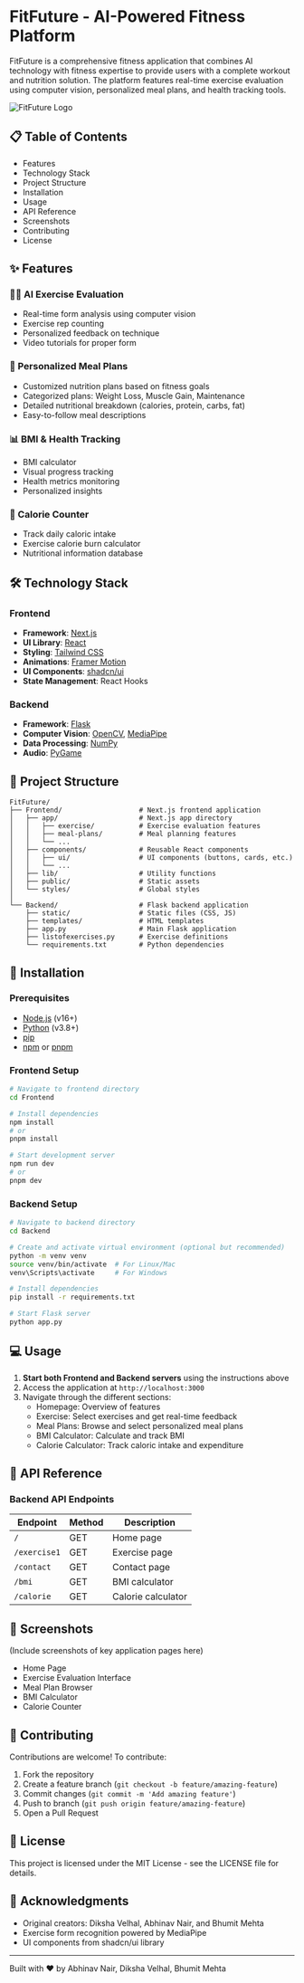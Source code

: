 # FitFuture - AI-Powered Fitness Platform

FitFuture is a comprehensive fitness application that combines AI technology with fitness expertise to provide users with a complete workout and nutrition solution. The platform features real-time exercise evaluation using computer vision, personalized meal plans, and health tracking tools.

![FitFuture Logo](https://via.placeholder.com/800x200?text=FitFuture+Logo)

## 📋 Table of Contents

- Features
- Technology Stack
- Project Structure
- Installation
- Usage
- API Reference
- Screenshots
- Contributing
- License

## ✨ Features

### 🏋️‍♂️ AI Exercise Evaluation
- Real-time form analysis using computer vision
- Exercise rep counting
- Personalized feedback on technique
- Video tutorials for proper form

### 🥗 Personalized Meal Plans
- Customized nutrition plans based on fitness goals
- Categorized plans: Weight Loss, Muscle Gain, Maintenance
- Detailed nutritional breakdown (calories, protein, carbs, fat)
- Easy-to-follow meal descriptions

### 📊 BMI & Health Tracking
- BMI calculator
- Visual progress tracking
- Health metrics monitoring
- Personalized insights

### 🍎 Calorie Counter
- Track daily caloric intake
- Exercise calorie burn calculator
- Nutritional information database

## 🛠️ Technology Stack

### Frontend
- **Framework**: [Next.js](https://nextjs.org/)
- **UI Library**: [React](https://reactjs.org/)
- **Styling**: [Tailwind CSS](https://tailwindcss.com/)
- **Animations**: [Framer Motion](https://www.framer.com/motion/)
- **UI Components**: [shadcn/ui](https://ui.shadcn.com/)
- **State Management**: React Hooks

### Backend
- **Framework**: [Flask](https://flask.palletsprojects.com/)
- **Computer Vision**: [OpenCV](https://opencv.org/), [MediaPipe](https://mediapipe.dev/)
- **Data Processing**: [NumPy](https://numpy.org/)
- **Audio**: [PyGame](https://www.pygame.org/)

## 📂 Project Structure

```
FitFuture/
├── Frontend/                   # Next.js frontend application
│   ├── app/                    # Next.js app directory
│   │   ├── exercise/           # Exercise evaluation features
│   │   ├── meal-plans/         # Meal planning features
│   │   └── ...
│   ├── components/             # Reusable React components
│   │   ├── ui/                 # UI components (buttons, cards, etc.)
│   │   └── ...
│   ├── lib/                    # Utility functions
│   ├── public/                 # Static assets
│   └── styles/                 # Global styles
│
└── Backend/                    # Flask backend application
    ├── static/                 # Static files (CSS, JS)
    ├── templates/              # HTML templates
    ├── app.py                  # Main Flask application
    ├── listofexercises.py      # Exercise definitions
    └── requirements.txt        # Python dependencies
```

## 🚀 Installation

### Prerequisites
- [Node.js](https://nodejs.org/) (v16+)
- [Python](https://www.python.org/) (v3.8+)
- [pip](https://pip.pypa.io/en/stable/installation/)
- [npm](https://www.npmjs.com/) or [pnpm](https://pnpm.io/)

### Frontend Setup

```bash
# Navigate to frontend directory
cd Frontend

# Install dependencies
npm install
# or
pnpm install

# Start development server
npm run dev
# or
pnpm dev
```

### Backend Setup

```bash
# Navigate to backend directory
cd Backend

# Create and activate virtual environment (optional but recommended)
python -m venv venv
source venv/bin/activate  # For Linux/Mac
venv\Scripts\activate     # For Windows

# Install dependencies
pip install -r requirements.txt

# Start Flask server
python app.py
```

## 💻 Usage

1. **Start both Frontend and Backend servers** using the instructions above
2. Access the application at `http://localhost:3000`
3. Navigate through the different sections:
   - Homepage: Overview of features
   - Exercise: Select exercises and get real-time feedback
   - Meal Plans: Browse and select personalized meal plans
   - BMI Calculator: Calculate and track BMI
   - Calorie Calculator: Track caloric intake and expenditure

## 📡 API Reference

### Backend API Endpoints

| Endpoint | Method | Description |
|----------|--------|-------------|
| `/` | GET | Home page |
| `/exercise1` | GET | Exercise page |
| `/contact` | GET | Contact page |
| `/bmi` | GET | BMI calculator |
| `/calorie` | GET | Calorie calculator |

## 📸 Screenshots

(Include screenshots of key application pages here)

- Home Page
- Exercise Evaluation Interface
- Meal Plan Browser
- BMI Calculator
- Calorie Counter

## 👥 Contributing

Contributions are welcome! To contribute:

1. Fork the repository
2. Create a feature branch (`git checkout -b feature/amazing-feature`)
3. Commit changes (`git commit -m 'Add amazing feature'`)
4. Push to branch (`git push origin feature/amazing-feature`)
5. Open a Pull Request

## 📄 License

This project is licensed under the MIT License - see the LICENSE file for details.

## 🙏 Acknowledgments

- Original creators: Diksha Velhal, Abhinav Nair, and Bhumit Mehta
- Exercise form recognition powered by MediaPipe
- UI components from shadcn/ui library

---

Built with ❤️ by Abhinav Nair, Diksha Velhal, Bhumit Mehta